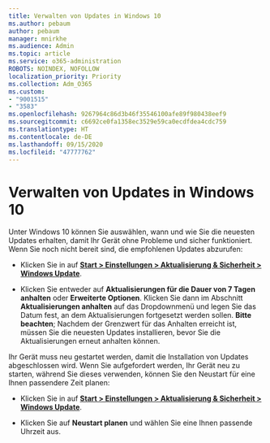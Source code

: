 ```yaml
---
title: Verwalten von Updates in Windows 10
ms.author: pebaum
author: pebaum
manager: mnirkhe
ms.audience: Admin
ms.topic: article
ms.service: o365-administration
ROBOTS: NOINDEX, NOFOLLOW
localization_priority: Priority
ms.collection: Adm_O365
ms.custom:
- "9001515"
- "3583"
ms.openlocfilehash: 9267964c86d3b46f35546100afe89f980438eef9
ms.sourcegitcommit: c6692ce0fa1358ec3529e59ca0ecdfdea4cdc759
ms.translationtype: HT
ms.contentlocale: de-DE
ms.lasthandoff: 09/15/2020
ms.locfileid: "47777762"
---
```

# <a name="manage-updates-in-windows-10"></a>Verwalten von Updates in Windows 10

Unter Windows 10 können Sie auswählen, wann und wie Sie die neuesten Updates erhalten, damit Ihr Gerät ohne Probleme und sicher funktioniert. Wenn Sie noch nicht bereit sind, die empfohlenen Updates abzurufen:

- Klicken Sie in auf **[Start > Einstellungen > Aktualisierung & Sicherheit > Windows Update](ms-settings:windowsupdate)**.

- Klicken Sie entweder auf **Aktualisierungen für die Dauer von 7 Tagen anhalten** oder **Erweiterte Optionen**. Klicken Sie dann im Abschnitt **Aktualisierungen anhalten** auf das Dropdownmenü und legen Sie das Datum fest, an dem Aktualisierungen fortgesetzt werden sollen. **Bitte beachten**; Nachdem der Grenzwert für das Anhalten erreicht ist, müssen Sie die neuesten Updates installieren, bevor Sie die Aktualisierungen erneut anhalten können.

Ihr Gerät muss neu gestartet werden, damit die Installation von Updates abgeschlossen wird. Wenn Sie aufgefordert werden, Ihr Gerät neu zu starten, während Sie dieses verwenden, können Sie den Neustart für eine Ihnen passendere Zeit planen:

- Klicken Sie in auf **[Start > Einstellungen > Aktualisierung & Sicherheit > Windows Update](ms-settings:windowsupdate)**.

- Klicken Sie auf **Neustart planen** und wählen Sie eine Ihnen passende Uhrzeit aus.
